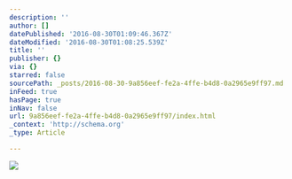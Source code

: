 ```yaml
---
description: ''
author: []
datePublished: '2016-08-30T01:09:46.367Z'
dateModified: '2016-08-30T01:08:25.539Z'
title: ''
publisher: {}
via: {}
starred: false
sourcePath: _posts/2016-08-30-9a856eef-fe2a-4ffe-b4d8-0a2965e9ff97.md
inFeed: true
hasPage: true
inNav: false
url: 9a856eef-fe2a-4ffe-b4d8-0a2965e9ff97/index.html
_context: 'http://schema.org'
_type: Article

---
```

![](https://the-grid-user-content.s3-us-west-2.amazonaws.com/aea655f0-5657-4001-ab28-32527eb241db.png)